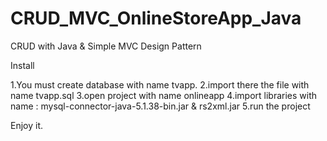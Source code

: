 # CRUD_MVC_OnlineStoreApp_Java


CRUD with Java &  Simple MVC Design Pattern 

Install

1.You must create database with name tvapp.
2.import there the file with name  tvapp.sql
3.open project with name onlineapp
4.import libraries with name : mysql-connector-java-5.1.38-bin.jar & rs2xml.jar
5.run the project


Enjoy it.
